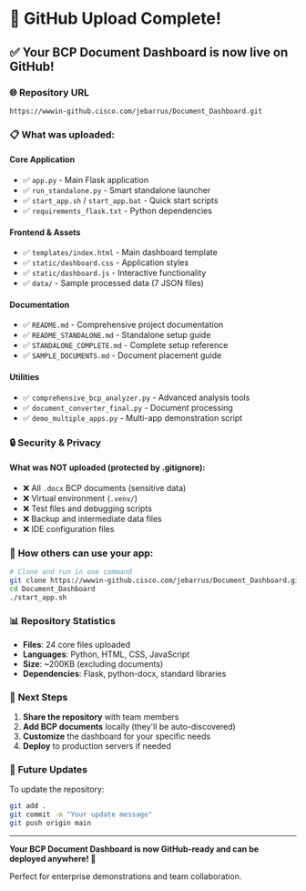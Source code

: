 # 🎉 GitHub Upload Complete!

## ✅ **Your BCP Document Dashboard is now live on GitHub!**

### 🌐 **Repository URL**
```
https://wwwin-github.cisco.com/jebarrus/Document_Dashboard.git
```

### 📋 **What was uploaded:**

#### **Core Application**
- ✅ `app.py` - Main Flask application
- ✅ `run_standalone.py` - Smart standalone launcher  
- ✅ `start_app.sh` / `start_app.bat` - Quick start scripts
- ✅ `requirements_flask.txt` - Python dependencies

#### **Frontend & Assets**
- ✅ `templates/index.html` - Main dashboard template
- ✅ `static/dashboard.css` - Application styles
- ✅ `static/dashboard.js` - Interactive functionality
- ✅ `data/` - Sample processed data (7 JSON files)

#### **Documentation**
- ✅ `README.md` - Comprehensive project documentation
- ✅ `README_STANDALONE.md` - Standalone setup guide
- ✅ `STANDALONE_COMPLETE.md` - Complete setup reference
- ✅ `SAMPLE_DOCUMENTS.md` - Document placement guide

#### **Utilities**
- ✅ `comprehensive_bcp_analyzer.py` - Advanced analysis tools
- ✅ `document_converter_final.py` - Document processing
- ✅ `demo_multiple_apps.py` - Multi-app demonstration script

### 🔒 **Security & Privacy**

#### **What was NOT uploaded (protected by .gitignore):**
- ❌ All `.docx` BCP documents (sensitive data)
- ❌ Virtual environment (`.venv/`)  
- ❌ Test files and debugging scripts
- ❌ Backup and intermediate data files
- ❌ IDE configuration files

### 🚀 **How others can use your app:**

```bash
# Clone and run in one command
git clone https://wwwin-github.cisco.com/jebarrus/Document_Dashboard.git
cd Document_Dashboard
./start_app.sh
```

### 📊 **Repository Statistics**
- **Files**: 24 core files uploaded
- **Languages**: Python, HTML, CSS, JavaScript
- **Size**: ~200KB (excluding documents)
- **Dependencies**: Flask, python-docx, standard libraries

### 🎯 **Next Steps**

1. **Share the repository** with team members
2. **Add BCP documents** locally (they'll be auto-discovered)
3. **Customize** the dashboard for your specific needs
4. **Deploy** to production servers if needed

### 🔄 **Future Updates**

To update the repository:
```bash
git add .
git commit -m "Your update message"
git push origin main
```

---

**Your BCP Document Dashboard is now GitHub-ready and can be deployed anywhere! 🚀**

Perfect for enterprise demonstrations and team collaboration.
